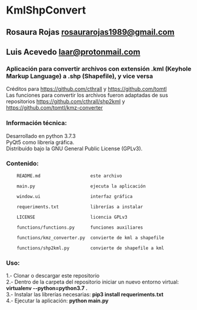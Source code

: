 # KmlShpConvert

## Rosaura Rojas <rosaurarojas1989@gmail.com>
## Luis Acevedo  <laar@protonmail.com>

### Aplicación para convertir archivos con extensión .kml (Keyhole Markup Language) a .shp (Shapefile), y vice versa

Créditos para https://github.com/cthrall y https://github.com/tomtl   
Las funciones para convertir los archivos fueron adaptadas de sus   
repositorios https://github.com/cthrall/shp2kml y   
https://github.com/tomtl/kmz-converter   

### Información técnica:

Desarrollado en python 3.7.3   
PyQt5 como librería gráfica.   
Distribuído bajo la GNU General Public License (GPLv3).   

### Contenido:

        README.md                   este archivo   

        main.py                     ejecuta la aplicación   
		
        window.ui                   interfaz gráfica   

        requeriments.txt            librerías a instalar   

        LICENSE					    licencia GPLv3   
		
        functions/functions.py      funciones auxiliares   
		
        functions/kmz_converter.py  convierte de kml a shapefile   
		
        functions/shp2kml.py        convierte de shapefile a kml   

### Uso:
1.- Clonar o descargar este repositorio   
2.- Dentro de la carpeta del repositorio iniciar un nuevo entorno virtual:
    __virtualenv --python=python3.7 .__   
3.- Instalar las librerías necesarias:
    __pip3 install requeriments.txt__   
4.- Ejecutar la aplicación:
    __python main.py__
